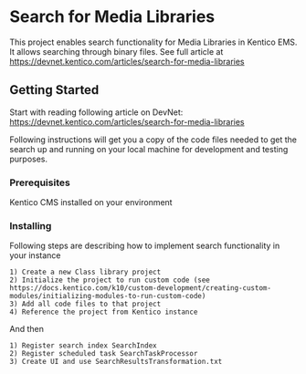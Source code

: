 # Search for Media Libraries

This project enables search functionality for Media Libraries in Kentico EMS. It allows searching through binary files.
See full article at https://devnet.kentico.com/articles/search-for-media-libraries

## Getting Started

Start with reading following article on DevNet: https://devnet.kentico.com/articles/search-for-media-libraries

Following instructions will get you a copy of the code files needed to get the search up and running on your local machine for development and testing purposes.

### Prerequisites

Kentico CMS installed on your environment

### Installing

Following steps are describing how to implement search functionality in your instance

```
1) Create a new Class library project
2) Initialize the project to run custom code (see https://docs.kentico.com/k10/custom-development/creating-custom-modules/initializing-modules-to-run-custom-code)
3) Add all code files to that project
4) Reference the project from Kentico instance
```

And then

```
1) Register search index SearchIndex
2) Register scheduled task SearchTaskProcessor
3) Create UI and use SearchResultsTransformation.txt
```

